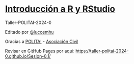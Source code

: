 # [Introducción a R y RStudio](https://taller-politai-2024-0.github.io/Sesion-0.1/)

Taller-POLITAI-2024-0

Editado por [@luccemhu](https://github.com/luccemhu)
 
Gracias a [POLITAI](https://revistas.pucp.edu.pe/index.php/politai) - [Asociación Civil](https://www.instagram.com/politai_asoc_civil/)

Revisar en GitHub Pages por aquí: <https://taller-politai-2024-0.github.io/Sesion-0.1/>
